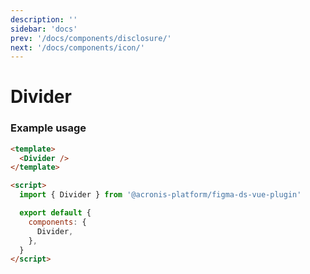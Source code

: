 ```yaml
---
description: ''
sidebar: 'docs'
prev: '/docs/components/disclosure/'
next: '/docs/components/icon/'
---
```


# Divider

<ComponentWrapper>
<Divider/>
</ComponentWrapper>

### Example usage

```html
<template>
  <Divider />
</template>

<script>
  import { Divider } from '@acronis-platform/figma-ds-vue-plugin'

  export default {
    components: {
      Divider,
    },
  }
</script>
```
